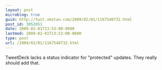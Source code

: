 ```yaml
---
layout: post
microblog: true
guid: http://twit.vmstan.com/2009/02/01/1167548732.html
post_id: 3052851
date: 2009-02-01T13:53:00-0600
lastmod: 2009-02-01T13:53:00-0600
type: post
url: /2009/02/01/1167548732.html
---
```

TweetDeck lacks a status indicator for "protected" updates. They really should add that.
